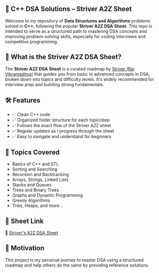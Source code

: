 ## 📘 C++ DSA Solutions – Striver A2Z Sheet

Welcome to my repository of **Data Structures and Algorithms** problems solved in **C++**, following the popular **Striver A2Z DSA Sheet**. This repo is intended to serve as a structured path to mastering DSA concepts and improving problem-solving skills, especially for coding interviews and competitive programming.

## 🚀 What is the Striver A2Z DSA Sheet?

The **Striver A2Z DSA Sheet** is a curated roadmap by [Striver (Raj Vikramaditya)](https://takeuforward.org/) that guides you from basic to advanced concepts in DSA, broken down into topics and difficulty levels. It's widely recommended for interview prep and building strong fundamentals.

## 🛠️ Features

- ✅ Clean C++ code  
- ✅ Organized folder structure for each topic/step  
- ✅ Follows the exact flow of the Striver A2Z sheet  
- ✅ Regular updates as I progress through the sheet  
- ✅ Easy to navigate and understand for beginners  

## 📌 Topics Covered

- Basics of C++ and STL  
- Sorting and Searching  
- Recursion and Backtracking  
- Arrays, Strings, Linked Lists  
- Stacks and Queues  
- Trees and Binary Trees  
- Graphs and Dynamic Programming  
- Greedy Algorithms  
- Tries, Heaps, and more...

## 🔗 Sheet Link

📄 [Striver's A2Z DSA Sheet](https://takeuforward.org/strivers-a2z-dsa-course/strivers-a2z-dsa-course-sheet-2/)

## 🧠 Motivation

This project is my personal journey to master DSA using a structured roadmap and help others do the same by providing reference solutions.
